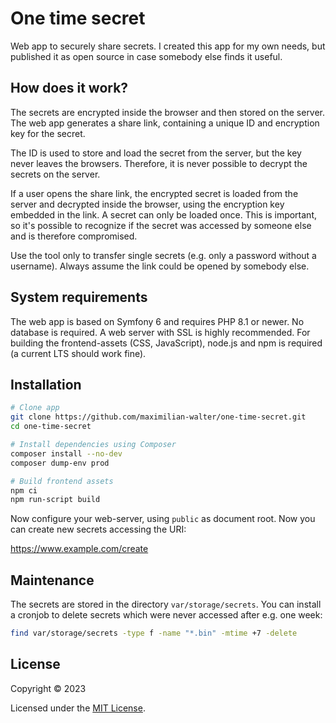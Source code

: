 # One time secret

Web app to securely share secrets. I created this app for my own needs, but published it as open source in case somebody
else finds it useful.

## How does it work?

The secrets are encrypted inside the browser and then stored on the server. The web app generates a share link,
containing a unique ID and encryption key for the secret.

The ID is used to store and load the secret from the server, but the key never leaves the browsers. Therefore, it is
never possible to decrypt the secrets on the server.

If a user opens the share link, the encrypted secret is loaded from the server and decrypted inside the browser, using
the encryption key embedded in the link. A secret can only be loaded once. This is important, so it's possible to
recognize if the secret was accessed by someone else and is therefore compromised.

Use the tool only to transfer single secrets (e.g. only a password without a username). Always assume the link could be
opened by somebody else.

## System requirements

The web app is based on Symfony 6 and requires PHP 8.1 or newer. No database is required. A web server with SSL is
highly recommended. For building the frontend-assets (CSS, JavaScript), node.js and npm is required (a current LTS should
work fine).

## Installation

```bash
# Clone app
git clone https://github.com/maximilian-walter/one-time-secret.git
cd one-time-secret

# Install dependencies using Composer
composer install --no-dev
composer dump-env prod

# Build frontend assets
npm ci
npm run-script build
```

Now configure your web-server, using `public` as document root. Now you can create new secrets accessing the URI:

https://www.example.com/create

## Maintenance

The secrets are stored in the directory `var/storage/secrets`. You can install a cronjob to delete secrets which were
never accessed after e.g. one week:

```bash
find var/storage/secrets -type f -name "*.bin" -mtime +7 -delete
```

## License

Copyright © 2023

Licensed under the [MIT License](LICENSE).
